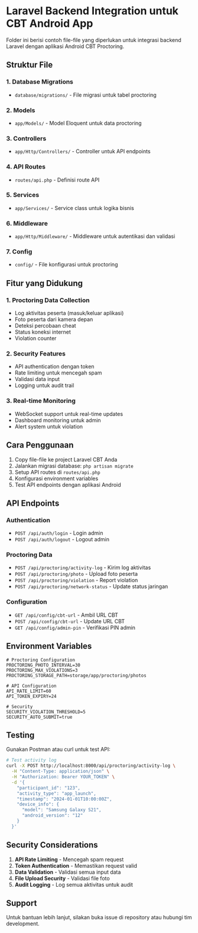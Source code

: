 # Laravel Backend Integration untuk CBT Android App

Folder ini berisi contoh file-file yang diperlukan untuk integrasi backend Laravel dengan aplikasi Android CBT Proctoring.

## Struktur File

### 1. **Database Migrations**
- `database/migrations/` - File migrasi untuk tabel proctoring

### 2. **Models**
- `app/Models/` - Model Eloquent untuk data proctoring

### 3. **Controllers**
- `app/Http/Controllers/` - Controller untuk API endpoints

### 4. **API Routes**
- `routes/api.php` - Definisi route API

### 5. **Services**
- `app/Services/` - Service class untuk logika bisnis

### 6. **Middleware**
- `app/Http/Middleware/` - Middleware untuk autentikasi dan validasi

### 7. **Config**
- `config/` - File konfigurasi untuk proctoring

## Fitur yang Didukung

### 1. **Proctoring Data Collection**
- Log aktivitas peserta (masuk/keluar aplikasi)
- Foto peserta dari kamera depan
- Deteksi percobaan cheat
- Status koneksi internet
- Violation counter

### 2. **Security Features**
- API authentication dengan token
- Rate limiting untuk mencegah spam
- Validasi data input
- Logging untuk audit trail

### 3. **Real-time Monitoring**
- WebSocket support untuk real-time updates
- Dashboard monitoring untuk admin
- Alert system untuk violation

## Cara Penggunaan

1. Copy file-file ke project Laravel CBT Anda
2. Jalankan migrasi database: `php artisan migrate`
3. Setup API routes di `routes/api.php`
4. Konfigurasi environment variables
5. Test API endpoints dengan aplikasi Android

## API Endpoints

### Authentication
- `POST /api/auth/login` - Login admin
- `POST /api/auth/logout` - Logout admin

### Proctoring Data
- `POST /api/proctoring/activity-log` - Kirim log aktivitas
- `POST /api/proctoring/photo` - Upload foto peserta
- `POST /api/proctoring/violation` - Report violation
- `POST /api/proctoring/network-status` - Update status jaringan

### Configuration
- `GET /api/config/cbt-url` - Ambil URL CBT
- `POST /api/config/cbt-url` - Update URL CBT
- `GET /api/config/admin-pin` - Verifikasi PIN admin

## Environment Variables

```env
# Proctoring Configuration
PROCTORING_PHOTO_INTERVAL=30
PROCTORING_MAX_VIOLATIONS=3
PROCTORING_STORAGE_PATH=storage/app/proctoring/photos

# API Configuration
API_RATE_LIMIT=60
API_TOKEN_EXPIRY=24

# Security
SECURITY_VIOLATION_THRESHOLD=5
SECURITY_AUTO_SUBMIT=true
```

## Testing

Gunakan Postman atau curl untuk test API:

```bash
# Test activity log
curl -X POST http://localhost:8000/api/proctoring/activity-log \
  -H "Content-Type: application/json" \
  -H "Authorization: Bearer YOUR_TOKEN" \
  -d '{
    "participant_id": "123",
    "activity_type": "app_launch",
    "timestamp": "2024-01-01T10:00:00Z",
    "device_info": {
      "model": "Samsung Galaxy S21",
      "android_version": "12"
    }
  }'
```

## Security Considerations

1. **API Rate Limiting** - Mencegah spam request
2. **Token Authentication** - Memastikan request valid
3. **Data Validation** - Validasi semua input data
4. **File Upload Security** - Validasi file foto
5. **Audit Logging** - Log semua aktivitas untuk audit

## Support

Untuk bantuan lebih lanjut, silakan buka issue di repository atau hubungi tim development.
